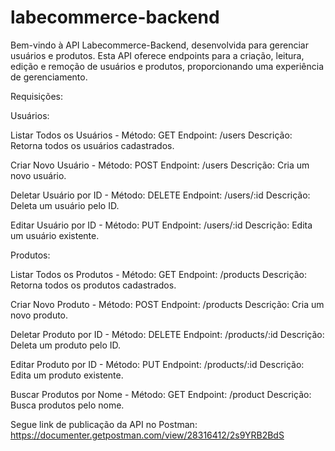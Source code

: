 # labecommerce-backend

Bem-vindo à API Labecommerce-Backend, desenvolvida para gerenciar usuários e produtos. Esta API oferece endpoints para a criação, leitura, edição e remoção de usuários e produtos, proporcionando uma experiência de gerenciamento.


Requisições:

Usuários:

Listar Todos os Usuários -
Método: GET
Endpoint: /users
Descrição: Retorna todos os usuários cadastrados.

Criar Novo Usuário -
Método: POST
Endpoint: /users
Descrição: Cria um novo usuário.

Deletar Usuário por ID -
Método: DELETE
Endpoint: /users/:id
Descrição: Deleta um usuário pelo ID.

Editar Usuário por ID -
Método: PUT
Endpoint: /users/:id
Descrição: Edita um usuário existente.



Produtos:

Listar Todos os Produtos -
Método: GET
Endpoint: /products
Descrição: Retorna todos os produtos cadastrados.

Criar Novo Produto -
Método: POST
Endpoint: /products
Descrição: Cria um novo produto.

Deletar Produto por ID -
Método: DELETE
Endpoint: /products/:id
Descrição: Deleta um produto pelo ID.

Editar Produto por ID -
Método: PUT
Endpoint: /products/:id
Descrição: Edita um produto existente.

Buscar Produtos por Nome -
Método: GET
Endpoint: /product
Descrição: Busca produtos pelo nome.



Segue link de publicação da API no Postman:
https://documenter.getpostman.com/view/28316412/2s9YRB2BdS
